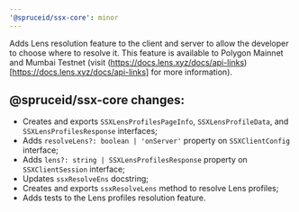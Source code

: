 ```yaml
---
'@spruceid/ssx-core': minor
---
```


Adds Lens resolution feature to the client and server to allow the developer to choose where to resolve it. This feature is available to Polygon Mainnet and Mumbai Testnet (visit (https://docs.lens.xyz/docs/api-links)[https://docs.lens.xyz/docs/api-links] for more information). 

## @spruceid/ssx-core changes:
- Creates and exports `SSXLensProfilesPageInfo`, `SSXLensProfileData`, and `SSXLensProfilesResponse` interfaces;
- Adds `resolveLens?: boolean | 'onServer'` property on `SSXClientConfig` interface;
- Adds `lens?: string | SSXLensProfilesResponse` property on `SSXClientSession` interface;
- Updates `ssxResolveEns` docstring;
- Creates and exports `ssxResolveLens` method to resolve Lens profiles;
- Adds tests to the Lens profiles resolution feature.